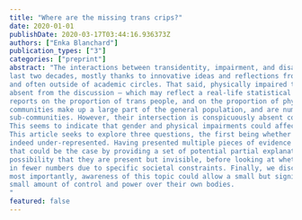 ```yaml
---
title: "Where are the missing trans crips?"
date: 2020-01-01
publishDate: 2020-03-17T03:44:16.936373Z
authors: ["Enka Blanchard"]
publication_types: ["3"]
categories: ["preprint"]
abstract: "The interactions between transidentity, impairment, and disability have been studied extensively in the
last two decades, mostly thanks to innovative ideas and reflections from the neurodivergent communities,
and often outside of academic circles. That said, physically impaired trans people are curiously often
absent from the discussion — which may reflect a real-life statistical anomaly. While there are conflicting
reports on the proportion of trans people, and on the proportion of physically impaired people, both
communities make up a large part of the general population, and are numerous enough to have many
sub-communities. However, their intersection is conspicuously absent compared to similarly sized groups.
This seems to indicate that gender and physical impairments could affect each other in significant ways.
This article seeks to explore three questions, the first being whether physically impaired trans people are
indeed under-represented. Having presented multiple pieces of evidence attesting to this, we look at why
that could be the case by providing a set of potential partial explanations. We start by exploring the
possibility that they are present but invisible, before looking at whether they might legitimately just exist
in fewer numbers due to specific societal constraints. Finally, we discuss the potential implications —
most importantly, awareness of this topic could allow a small but significant number of people to regain a
small amount of control and power over their own bodies.
"
featured: false
---
```



